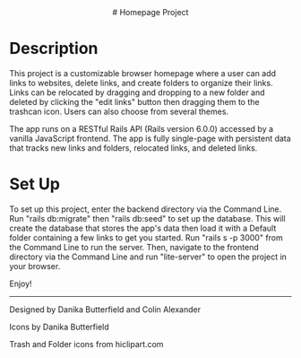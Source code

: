 
<center># Homepage Project</center>

# Description
This project is a customizable browser homepage where a user can add links to websites, delete links, and create folders to organize their links. Links can be relocated by dragging and dropping to a new folder and deleted by clicking the "edit links" button then dragging them to the trashcan icon. Users can also choose from several themes.

The app runs on a RESTful Rails API (Rails version 6.0.0) accessed by a vanilla JavaScript frontend. The app is fully single-page with persistent data that tracks new links and folders, relocated links, and deleted links.

# Set Up
To set up this project, enter the backend directory via the Command Line. Run "rails db:migrate" then "rails db:seed" to set up the database. This will create the database that stores the app's data then load it with a Default folder containing a few links to get you started. Run "rails s -p 3000" from the Command Line to run the server. Then, navigate to the frontend directory via the Command Line and run "lite-server" to open the project in your browser.

Enjoy!

-------
Designed by Danika Butterfield and Colin Alexander

Icons by Danika Butterfield 

Trash and Folder icons from hiclipart.com
